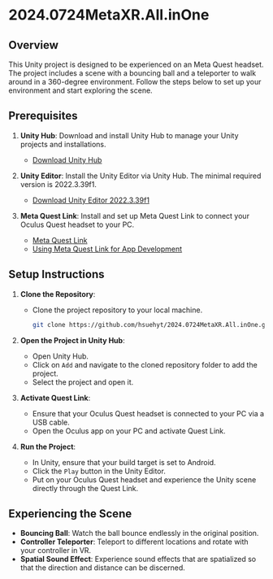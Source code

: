 # 2024.0724MetaXR.All.inOne

## Overview

This Unity project is designed to be experienced on an Meta Quest headset. The project includes a scene with a bouncing ball and a teleporter to walk around in a 360-degree environment. Follow the steps below to set up your environment and start exploring the scene.

## Prerequisites

1. **Unity Hub**: Download and install Unity Hub to manage your Unity projects and installations.
   - [Download Unity Hub](https://public-cdn.cloud.unity3d.com/hub/prod/UnityHubSetup.exe)

2. **Unity Editor**: Install the Unity Editor via Unity Hub. The minimal required version is 2022.3.39f1.
   - [Download Unity Editor 2022.3.39f1](https://unity.com/releases/editor/whats-new/2022.3.39)

3. **Meta Quest Link**: Install and set up Meta Quest Link to connect your Oculus Quest headset to your PC.
   - [Meta Quest Link](https://www.oculus.com/lynx/?u=https%3A%2F%2Fwww.meta.com%2Fhelp%2Fquest%2Farticles%2Fheadsets-and-accessories%2Foculus-link%2Frequirements-quest-link%2F&e=AT3WN53gV5HKHNvw1eBbI-PmQejYP07COdSGEyF0ONhL8rSwBj1IjNWbAwHKjJladI_vaqSBYKfUOHrj4Va2snnQtH-fZx0knSZ3ovOqWViM66mIcLFMS0A_Agw3E-FSLBokmsGps6RF3WXuPzghFg)
   - [Using Meta Quest Link for App Development](https://developer.oculus.com/documentation/unity/unity-link/)

## Setup Instructions

1. **Clone the Repository**:
   - Clone the project repository to your local machine.
     ```bash
     git clone https://github.com/hsuehyt/2024.0724MetaXR.All.inOne.git
     ```

2. **Open the Project in Unity Hub**:
   - Open Unity Hub.
   - Click on `Add` and navigate to the cloned repository folder to add the project.
   - Select the project and open it.

3. **Activate Quest Link**:
   - Ensure that your Oculus Quest headset is connected to your PC via a USB cable.
   - Open the Oculus app on your PC and activate Quest Link.

4. **Run the Project**:
   - In Unity, ensure that your build target is set to Android.
   - Click the `Play` button in the Unity Editor.
   - Put on your Oculus Quest headset and experience the Unity scene directly through the Quest Link.

## Experiencing the Scene

- **Bouncing Ball**: Watch the ball bounce endlessly in the original position.
- **Controller Teleporter**: Teleport to different locations and rotate with your controller in VR.
- **Spatial Sound Effect**: Experience sound effects that are spatialized so that the direction and distance can be discerned.

